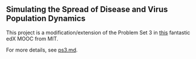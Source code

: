 ## Simulating the Spread of Disease and Virus Population Dynamics

This project is a modification/extension of the Problem Set 3 in [this](https://www.edx.org/course/introduction-computational-thinking-data-mitx-6-00-2x-7) fantastic edX MOOC from MIT.

For more details, see [ps3.md](https://github.com/chenky0401/virus_simulation/blob/master/ps3.md).